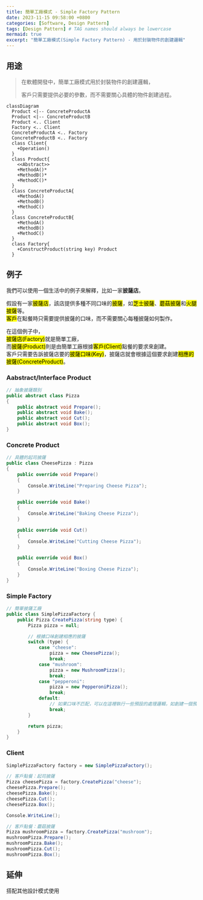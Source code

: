 ```yaml
---
title: 簡單工廠模式 - Simple Factory Pattern
date: 2023-11-15 09:58:00 +0800
categories: [Software, Design Pattern]
tags: [Design Pattern] # TAG names should always be lowercase
mermaid: true
excerpt: "簡單工廠模式(Simple Factory Pattern) - 用於封裝物件的創建邏輯"
---
```


## 用途

> 在軟體開發中，簡單工廠模式用於封裝物件的創建邏輯，
>
> 客戶只需要提供必要的參數，而不需要關心具體的物件創建過程。

```mermaid
classDiagram
  Product <|-- ConcreteProductA
  Product <|-- ConcreteProductB
  Product <.. Client
  Factory <.. Client
  ConcreteProductA <.. Factory
  ConcreteProductB <.. Factory
  class Client{
    +Operation()
  }
  class Product{
    <<Abstract>>
    +MethodA()*
    +MethodB()*
    +MethodC()*
  }
  class ConcreteProductA{
    +MethodA()
    +MethodB()
    +MethodC()
  }
  class ConcreteProductB{
    +MethodA()
    +MethodB()
    +MethodC()
  }
  class Factory{
    +ConstructProduct(string key) Product
  }

```

## 例子

我們可以使用一個生活中的例子來解釋，比如一家<b>披薩店</b>。

假設有一家<mark>披薩店</mark>，該店提供多種不同口味的<mark>披薩</mark>，如<mark>芝士披薩</mark>、<mark>蘑菇披薩</mark>和<mark>火腿披薩</mark>等。<br>
<mark>客戶</mark>在點餐時只需要提供披薩的口味，而不需要關心每種披薩如何製作。

在這個例子中，<br>
<mark>披薩店(Factory)</mark>就是簡單工廠，<br>
而<mark>披薩(Product)</mark>則是由簡單工廠根據<mark>客戶(Client)</mark>點餐的要求來創建。<br>
客戶只需要告訴披薩店要的<mark>披薩口味(Key)</mark>，披薩店就會根據這個要求創建<mark>相應的披薩(ConcreteProduct)</mark>。

### Aabstract/Interface Product

```cs
// 抽象披薩類別
public abstract class Pizza
{
    public abstract void Prepare();
    public abstract void Bake();
    public abstract void Cut();
    public abstract void Box();
}
```

### Concrete Product

```cs
// 具體的起司披薩
public class CheesePizza : Pizza
{
    public override void Prepare()
    {
        Console.WriteLine("Preparing Cheese Pizza");
    }

    public override void Bake()
    {
        Console.WriteLine("Baking Cheese Pizza");
    }

    public override void Cut()
    {
        Console.WriteLine("Cutting Cheese Pizza");
    }

    public override void Box()
    {
        Console.WriteLine("Boxing Cheese Pizza");
    }
}
```

### Simple Factory

```cs
// 簡單披薩工廠
public class SimplePizzaFactory {
    public Pizza CreatePizza(string type) {
        Pizza pizza = null;

        // 根據口味創建相應的披薩
        switch (type) {
            case "cheese":
                pizza = new CheesePizza();
                break;
            case "mushroom":
                pizza = new MushroomPizza();
                break;
            case "pepperoni":
                pizza = new PepperoniPizza();
                break;
            default:
                // 如果口味不匹配，可以在這裡執行一些預設的處理邏輯，如創建一個預設的披薩或拋出異常等
                break;
        }

        return pizza;
    }
}
```

### Client

```cs
SimplePizzaFactory factory = new SimplePizzaFactory();

// 客戶點餐：起司披薩
Pizza cheesePizza = factory.CreatePizza("cheese");
cheesePizza.Prepare();
cheesePizza.Bake();
cheesePizza.Cut();
cheesePizza.Box();

Console.WriteLine();

// 客戶點餐：蘑菇披薩
Pizza mushroomPizza = factory.CreatePizza("mushroom");
mushroomPizza.Prepare();
mushroomPizza.Bake();
mushroomPizza.Cut();
mushroomPizza.Box();
```

## 延伸
搭配其他設計模式使用

